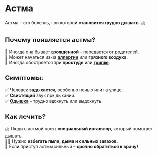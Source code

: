 # Астма

Астма – это болезнь, при которой **становится трудно дышать**. 🫁  

## Почему появляется астма?
🔹 Иногда она бывает **врожденной** – передается от родителей.  
🔹 Может начаться из-за **[аллергии](allergies.md)** или **грязного воздуха**.  
🔹 Иногда обостряется при **простуде** или **[гриппе](gripp.md)**.  

## Симптомы:
✅ Человек **задыхается**, особенно ночью или на улице.  
✅ **Свистящий** звук при дыхании.  
✅ **[Одышка](shortness_of_breath.md)** – трудно вдохнуть или выдохнуть.  

## Как лечить?
🫁 Люди с астмой носят **специальный ингалятор**, который помогает дышать.  
🏃‍♂️ Нужно **избегать пыли, дыма и сильных запахов**.  
🏥 Если приступ астмы сильный – **срочно обратиться к врачу!**  
